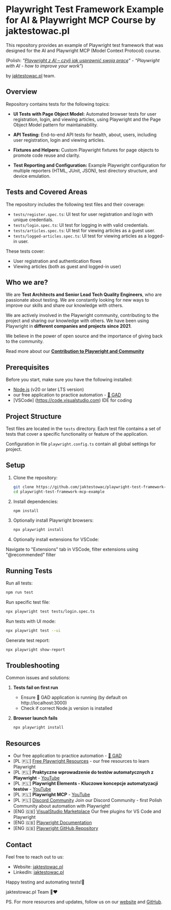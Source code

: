 # Playwright Test Framework Example for AI & Playwright MCP Course by jaktestowac.pl

This repository provides an example of Playwright test framework that was designed for the AI and Playwright MCP (Model Context Protocol) course.

(Polish: _"[Playwright z AI – czyli jak usprawnić swoją pracę](https://jaktestowac.pl/course/playwright-z-ai/)"_ - _"Playwright with AI - how to improve your work"_)

by [jaktestowac.pl](https://jaktestowac.pl/contribution-playwright/) team.

## Overview

Repository contains tests for the following topics:

- **UI Tests with Page Object Model:**
  Automated browser tests for user registration, login, and viewing articles, using Playwright and the Page Object Model pattern for maintainability.

- **API Testing:**
  End-to-end API tests for health, about, users, including user registration, login and viewing articles.

- **Fixtures and Helpers:**
  Custom Playwright fixtures for page objects to promote code reuse and clarity.

- **Test Reporting and Configuration:**
  Example Playwright configuration for multiple reporters (HTML, JUnit, JSON), test directory structure, and device emulation.

## Tests and Covered Areas

The repository includes the following test files and their coverage:

- `tests/register.spec.ts`: UI test for user registration and login with unique credentials.
- `tests/login.spec.ts`: UI test for logging in with valid credentials.
- `tests/articles.spec.ts`: UI test for viewing articles as a guest user.
- `tests/logged-articles.spec.ts`: UI test for viewing articles as a logged-in user.

These tests cover:

- User registration and authentication flows
- Viewing articles (both as guest and logged-in user)

## Who we are?

We are **Test Architects and Senior Lead Tech Quality Engineers**, who are passionate about testing.
We are constantly looking for new ways to improve our skills and share our knowledge with others.

We are actively involved in the Playwright community, contributing to the project and sharing our knowledge with others. We have been using Playwright in **different companies and projects since 2021**.

We believe in the power of open source and the importance of giving back to the community.

Read more about our **[Contribution to Playwright and Community](https://jaktestowac.pl/contribution-playwright/)**

## Prerequisites

Before you start, make sure you have the following installed:

- [Node.js](https://nodejs.org) (v20 or later LTS version)
- our free application to practice automation - [🦎 GAD](https://github.com/jaktestowac/gad-gui-api-demo)
- [VSCode] (https://code.visualstudio.com) IDE for coding

## Project Structure

Test files are located in the `tests` directory. Each test file contains a set of tests that cover a specific functionality or feature of the application.

Configuration in file `playwright.config.ts` contain all global settings for project.

## Setup

1. Clone the repository:

   ```bash
   git clone https://github.com/jaktestowac/playwright-test-framework-mcp-example.git
   cd playwright-test-framework-mcp-example
   ```

2. Install dependencies:

   ```bash
   npm install
   ```

3. Optionally install Playwright browsers:

   ```bash
   npx playwright install
   ```

4. Optionally install extensions for VSCode:

Navigate to "Extensions" tab in VSCode, filter extensions using "@recommended" filter

## Running Tests

Run all tests:

```bash
npm run test
```

Run specific test file:

```bash
npx playwright test tests/login.spec.ts
```

Run tests with UI mode:

```bash
npx playwright test --ui
```

Generate test report:

```bash
npx playwright show-report
```

## Troubleshooting

Common issues and solutions:

1. **Tests fail on first run**

   - Ensure 🦎 GAD application is running (by default on http://localhost:3000)
   - Check if correct Node.js version is installed

2. **Browser launch fails**
   ```bash
   npx playwright install
   ```

## Resources

- Our free application to practice automation - [🦎 GAD](https://github.com/jaktestowac/gad-gui-api-demo)
- [PL 🇵🇱] [Free Playwright Resources](https://jaktestowac.pl/darmowy-playwright/) - our free resources to learn Playwright
- [PL 🇵🇱] **Praktyczne wprowadzenie do testów automatycznych z Playwright** - [YouTube](https://www.youtube.com/playlist?list=PLfKhn9AcZ-cD2TCB__K7NP5XARaCzZYn7)
- [PL 🇵🇱] **Playwright Elements - Kluczowe koncepcje automatyzacji testów** - [YouTube](https://www.youtube.com/playlist?list=PLfKhn9AcZ-cAcpd-XN4pKeo-l4YK35FDA)
- [PL 🇵🇱] **Playwright MCP** - [YouTube](https://www.youtube.com/playlist?list=PLfKhn9AcZ-cCqD34AG5YRejujaBqCBgl4)
- [PL 🇵🇱] [Discord Community](https://discord.gg/mUAqQ7FUaZ) Join our Discord Community - first Polish Community about automation with Playwright!
- [ENG 🇬🇧] [VisualStudio Marketplace](https://marketplace.visualstudio.com/publishers/jaktestowac-pl) Our free plugins for VS Code and Playwright
- [ENG 🇬🇧] [Playwright Documentation](https://playwright.dev/docs/intro)
- [ENG 🇬🇧] [Playwright GitHub Repository](https://github.com/microsoft/playwright)

## Contact

Feel free to reach out to us:

- Website: [jaktestowac.pl](https://jaktestowac.pl)
- LinkedIn: [jaktestowac.pl](https://www.linkedin.com/company/jaktestowac/)

Happy testing and automating tests!🚀

jaktestowac.pl Team 💚❤️

PS. For more resources and updates, follow us on our [website](https://jaktestowac.pl) and [GitHub](https://github.com/jaktestowac).
